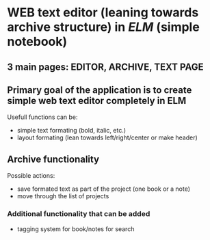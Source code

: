# WEB text editor (leaning towards archive structure) in _ELM_ (simple notebook) 

## 3 main pages: <strong>EDITOR, ARCHIVE, TEXT PAGE</strong>

## Primary goal of the application is to create simple web text editor completely in ELM

Usefull functions can be: 
- simple text formating (bold, italic, etc.)
- layout formating (lean towards left/right/center or make header)

## Archive functionality 

Possible actions:
- save formated text as part of the project (one book or a note)
- move through the list of projects

### Additional functionality that can be added 

- tagging system for book/notes for search 

